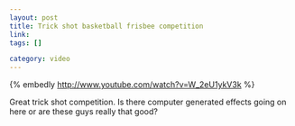 ```yaml
--- 
layout: post
title: Trick shot basketball frisbee competition
link: 
tags: []

category: video
---
```


{% embedly http://www.youtube.com/watch?v=W_2eU1ykV3k %}

Great trick shot competition.  Is there computer generated effects going on here or are these guys really that good?
